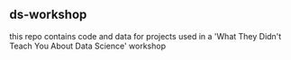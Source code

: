 ## ds-workshop

this repo contains code and data for projects used in a 'What They Didn't Teach You About Data Science' workshop
